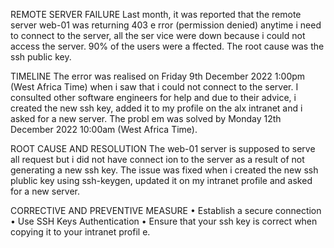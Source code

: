   REMOTE SERVER FAILURE
Last month, it was reported that the remote server web-01 was returning 403 e
rror (permission denied) anytime i need to connect to the server, all the ser
vice were down because i could not access the server. 90% of the users were a
ffected. The root cause was the ssh public key.

TIMELINE
The error was realised on Friday 9th December 2022 1:00pm (West Africa Time)
when i saw that i could not connect to the server. I consulted other software
 engineers for help and due to their advice, i created the new ssh key, added
 it to my profile on the alx intranet and i asked for a new server. The probl
em was solved by Monday 12th December 2022 10:00am (West Africa Time).

ROOT CAUSE AND RESOLUTION
The web-01 server is supposed to serve all request but i did not have connect
ion to the server as a result of not generating a new ssh key.
The issue was fixed when i created the new ssh plublic key using ssh-keygen,
updated it on my intranet profile and asked for a new server.

CORRECTIVE AND PREVENTIVE MEASURE
• Establish a secure connection
• Use SSH Keys Authentication
• Ensure that your ssh key is correct when copying it to your intranet profil
e.
